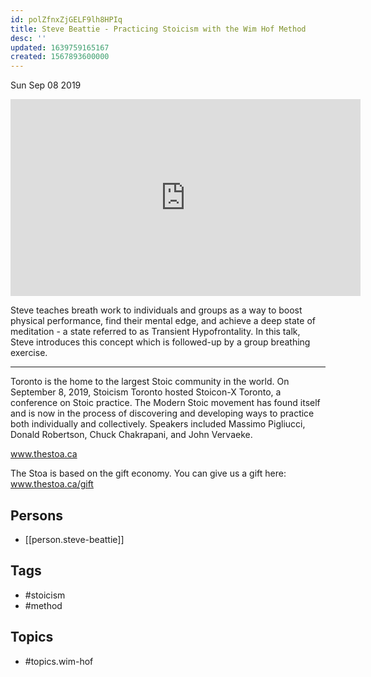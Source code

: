 ```yaml
---
id: polZfnxZjGELF9lh8HPIq
title: Steve Beattie - Practicing Stoicism with the Wim Hof Method
desc: ''
updated: 1639759165167
created: 1567893600000
---
```





Sun Sep 08 2019

<iframe width="560" height="315" src="https://www.youtube.com/embed/Hy5GoCLNodE" title="Steve Beattie - Practicing Stoicism with the Wim Hof Method" frameborder="0" allow="accelerometer; autoplay; clipboard-write; encrypted-media; gyroscope; picture-in-picture" allowfullscreen ></iframe>

Steve teaches breath work to individuals and groups as a way to boost physical performance, find their mental edge, and achieve a deep state of meditation - a state referred to as Transient Hypofrontality. In this talk, Steve introduces this concept which is followed-up by a group breathing exercise. 

***

Toronto is the home to the largest Stoic community in the world. On September 8, 2019, Stoicism Toronto hosted Stoicon-X Toronto, a conference on Stoic practice. The Modern Stoic movement has found itself and is now in the process of discovering and developing ways to practice both individually and collectively. Speakers included Massimo Pigliucci, Donald Robertson, Chuck Chakrapani, and John Vervaeke.

www.thestoa.ca

The Stoa is based on the gift economy. You can give us a gift here: www.thestoa.ca/gift

## Persons

- [[person.steve-beattie]]

## Tags

- #stoicism
- #method

## Topics

- #topics.wim-hof

